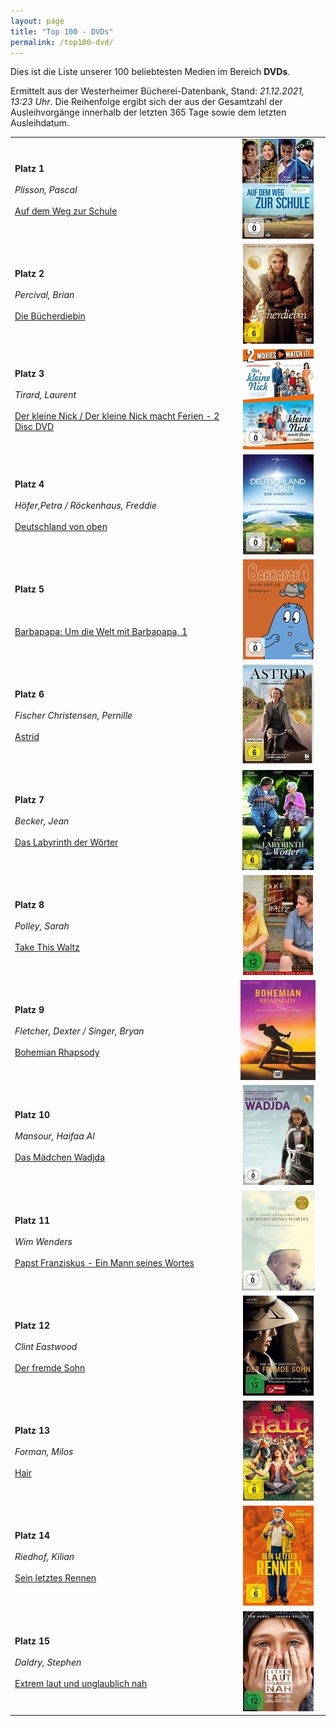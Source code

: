 ```yaml
---
layout: page
title: "Top 100 - DVDs"
permalink: /top100-dvd/
---
```

Dies ist die Liste unserer 100 beliebtesten Medien im Bereich __DVDs__. 

Ermittelt aus der Westerheimer Bücherei-Datenbank, Stand: _21.12.2021, 13:23 Uhr_. Die Reihenfolge ergibt sich der aus der Gesamtzahl der Ausleihvorgänge innerhalb der letzten 365 Tage sowie dem letzten Ausleihdatum.

<table>
<tr><td width="70%"><strong>Platz 1</strong><br><br><em>Plisson, Pascal</em><br><br><a href="https://www.biblino.de/index.php?action=5&mnummer=12016738">Auf dem Weg zur Schule</a></td><td><center><a href="https://www.biblino.de/index.php?action=5&mnummer=12016738"><img src="/images/mediacovers/x160/12016738.jpg" style="width: auto; height: auto;"></a></center></td></tr>
<tr><td width="70%"><strong>Platz 2</strong><br><br><em>Percival, Brian</em><br><br><a href="https://www.biblino.de/index.php?action=5&mnummer=12018255">Die Bücherdiebin</a></td><td><center><a href="https://www.biblino.de/index.php?action=5&mnummer=12018255"><img src="/images/mediacovers/x160/12018255.jpg" style="width: auto; height: auto;"></a></center></td></tr>
<tr><td width="70%"><strong>Platz 3</strong><br><br><em>Tirard, Laurent</em><br><br><a href="https://www.biblino.de/index.php?action=5&mnummer=12016710">Der kleine Nick / Der kleine Nick macht Ferien - 2 Disc DVD</a></td><td><center><a href="https://www.biblino.de/index.php?action=5&mnummer=12016710"><img src="/images/mediacovers/x160/12016710.jpg" style="width: auto; height: auto;"></a></center></td></tr>
<tr><td width="70%"><strong>Platz 4</strong><br><br><em>Höfer,Petra / Röckenhaus, Freddie</em><br><br><a href="https://www.biblino.de/index.php?action=5&mnummer=12016739">Deutschland von oben</a></td><td><center><a href="https://www.biblino.de/index.php?action=5&mnummer=12016739"><img src="/images/mediacovers/x160/12016739.jpg" style="width: auto; height: auto;"></a></center></td></tr>
<tr><td width="70%"><strong>Platz 5</strong><br><br><em></em><br><br><a href="https://www.biblino.de/index.php?action=5&mnummer=12019005">Barbapapa: Um die Welt mit Barbapapa, 1</a></td><td><center><a href="https://www.biblino.de/index.php?action=5&mnummer=12019005"><img src="/images/mediacovers/x160/12019005.jpg" style="width: auto; height: auto;"></a></center></td></tr>
<tr><td width="70%"><strong>Platz 6</strong><br><br><em>Fischer Christensen, Pernille</em><br><br><a href="https://www.biblino.de/index.php?action=5&mnummer=12021035">Astrid</a></td><td><center><a href="https://www.biblino.de/index.php?action=5&mnummer=12021035"><img src="/images/mediacovers/x160/12021035.jpg" style="width: auto; height: auto;"></a></center></td></tr>
<tr><td width="70%"><strong>Platz 7</strong><br><br><em>Becker, Jean</em><br><br><a href="https://www.biblino.de/index.php?action=5&mnummer=12016704">Das Labyrinth der Wörter</a></td><td><center><a href="https://www.biblino.de/index.php?action=5&mnummer=12016704"><img src="/images/mediacovers/x160/12016704.jpg" style="width: auto; height: auto;"></a></center></td></tr>
<tr><td width="70%"><strong>Platz 8</strong><br><br><em>Polley, Sarah</em><br><br><a href="https://www.biblino.de/index.php?action=5&mnummer=12021034">Take This Waltz</a></td><td><center><a href="https://www.biblino.de/index.php?action=5&mnummer=12021034"><img src="/images/mediacovers/x160/12021034.jpg" style="width: auto; height: auto;"></a></center></td></tr>
<tr><td width="70%"><strong>Platz 9</strong><br><br><em>Fletcher, Dexter / Singer, Bryan</em><br><br><a href="https://www.biblino.de/index.php?action=5&mnummer=12019096">Bohemian Rhapsody</a></td><td><center><a href="https://www.biblino.de/index.php?action=5&mnummer=12019096"><img src="/images/mediacovers/x160/12019096.jpg" style="width: auto; height: auto;"></a></center></td></tr>
<tr><td width="70%"><strong>Platz 10</strong><br><br><em>Mansour, Haifaa Al</em><br><br><a href="https://www.biblino.de/index.php?action=5&mnummer=12016705">Das Mädchen Wadjda</a></td><td><center><a href="https://www.biblino.de/index.php?action=5&mnummer=12016705"><img src="/images/mediacovers/x160/12016705.jpg" style="width: auto; height: auto;"></a></center></td></tr>
<tr><td width="70%"><strong>Platz 11</strong><br><br><em>Wim Wenders</em><br><br><a href="https://www.biblino.de/index.php?action=5&mnummer=12019050">Papst Franziskus - Ein Mann seines Wortes</a></td><td><center><a href="https://www.biblino.de/index.php?action=5&mnummer=12019050"><img src="/images/mediacovers/x160/12019050.jpg" style="width: auto; height: auto;"></a></center></td></tr>
<tr><td width="70%"><strong>Platz 12</strong><br><br><em>Clint Eastwood</em><br><br><a href="https://www.biblino.de/index.php?action=5&mnummer=12018246">Der fremde Sohn</a></td><td><center><a href="https://www.biblino.de/index.php?action=5&mnummer=12018246"><img src="/images/mediacovers/x160/12018246.jpg" style="width: auto; height: auto;"></a></center></td></tr>
<tr><td width="70%"><strong>Platz 13</strong><br><br><em>Forman, Milos</em><br><br><a href="https://www.biblino.de/index.php?action=5&mnummer=12016740">Hair</a></td><td><center><a href="https://www.biblino.de/index.php?action=5&mnummer=12016740"><img src="/images/mediacovers/x160/12016740.jpg" style="width: auto; height: auto;"></a></center></td></tr>
<tr><td width="70%"><strong>Platz 14</strong><br><br><em>Riedhof, Kilian</em><br><br><a href="https://www.biblino.de/index.php?action=5&mnummer=12016729">Sein letztes Rennen</a></td><td><center><a href="https://www.biblino.de/index.php?action=5&mnummer=12016729"><img src="/images/mediacovers/x160/12016729.jpg" style="width: auto; height: auto;"></a></center></td></tr>
<tr><td width="70%"><strong>Platz 15</strong><br><br><em>Daldry, Stephen</em><br><br><a href="https://www.biblino.de/index.php?action=5&mnummer=12016714">Extrem laut und unglaublich nah</a></td><td><center><a href="https://www.biblino.de/index.php?action=5&mnummer=12016714"><img src="/images/mediacovers/x160/12016714.jpg" style="width: auto; height: auto;"></a></center></td></tr>
</table>
